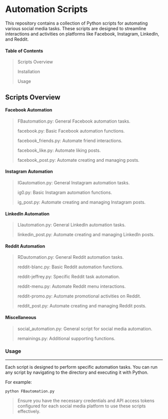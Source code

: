 # Automation Scripts

This repository contains a collection of Python scripts for automating various social media tasks. These scripts are designed to streamline interactions and activities on platforms like Facebook, Instagram, LinkedIn, and Reddit.

#### Table of Contents   
> Scripts Overview 
>
>  Installation
>
>  Usage
 

## Scripts Overview
#### Facebook Automation

> FBautomation.py: General Facebook automation tasks.
>
> facebook.py: Basic Facebook automation functions.
>
> facebook_friends.py: Automate friend interactions.
>
> facebook_like.py: Automate liking posts.
>
> facebook_post.py: Automate creating and managing posts.

#### Instagram Automation

> IGautomation.py: General Instagram automation tasks.
>
> ig0.py: Basic Instagram automation functions.
>
> ig_post.py: Automate creating and managing Instagram posts.

#### LinkedIn Automation

> LIautomation.py: General LinkedIn automation tasks.
>
> linkedin_post.py: Automate creating and managing LinkedIn posts.

#### Reddit Automation

> RDautomation.py: General Reddit automation tasks.
>
> reddit-blanc.py: Basic Reddit automation functions.
>
> reddit-jeffrey.py: Specific Reddit task automation.
>
> reddit-menu.py: Automate Reddit menu interactions.
>
> reddit-promo.py: Automate promotional activities on Reddit.
>
> reddit_post.py: Automate creating and managing Reddit posts.

#### Miscellaneous

> social_automation.py: General script for social media automation.
>
> remainings.py: Additional supporting functions.

### Usage
---
Each script is designed to perform specific automation tasks. You can run any script by navigating to the directory and executing it with Python. 

For example:

    python FBautomation.py

> Ensure you have the necessary credentials and API access tokens configured for each social media platform to use these scripts effectively.

